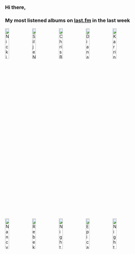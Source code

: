 ### Hi there, 

### My most listened albums on [last.fm](https://www.last.fm/user/jfdesignnet) in the last week

[<img src='https://lastfm.freetls.fastly.net/i/u/300x300/dc4c07fa18054adbca0869f5d6414a50.jpg' width='16%' height='16%' alt='Nicki Parrott - Winter Wonderland'>](https://www.last.fm/music/nicki%2bparrott/winter%2bwonderland)&nbsp;
[<img src='https://lastfm.freetls.fastly.net/i/u/300x300/5be7d4a2bbaa27ac8c0e22837de9c212.jpg' width='16%' height='16%' alt='Silje Nergaard - If I Could Wrap up a Kiss - Siljes Christmas (Bonus Track Version)'>](https://www.last.fm/music/silje%2bnergaard/if%2bi%2bcould%2bwrap%2bup%2ba%2bkiss%2b-%2bsilje%2527s%2bchristmas%2b%2528bonus%2btrack%2bversion%2529)&nbsp;
[<img src='https://lastfm.freetls.fastly.net/i/u/300x300/74592d5184a84a9bca16f9ae233805c6.jpg' width='16%' height='16%' alt='Chris Botti - When I Fall In Love'>](https://www.last.fm/music/chris%2bbotti/when%2bi%2bfall%2bin%2blove)&nbsp;
[<img src='https://lastfm.freetls.fastly.net/i/u/300x300/3df1426bad064fb8a92916f499377c9f.png' width='16%' height='16%' alt='Diana Krall - Christmas Songs'>](https://www.last.fm/music/diana%2bkrall/christmas%2bsongs)&nbsp;
[<img src='https://lastfm.freetls.fastly.net/i/u/300x300/2ea22b2b98c841f5b595b84f19c28e46.jpg' width='16%' height='16%' alt='Karrin Allyson - Yuletide Hideaway'>](https://www.last.fm/music/karrin%2ballyson/yuletide%2bhideaway)&nbsp;
<br>
[<img src='https://lastfm.freetls.fastly.net/i/u/300x300/8b114f82a2b145e69fc1fba5711157e7.jpg' width='16%' height='16%' alt='Nancy LaMott - Just In Time For Christmas'>](https://www.last.fm/music/nancy%2blamott/just%2bin%2btime%2bfor%2bchristmas)&nbsp;
[<img src='https://lastfm.freetls.fastly.net/i/u/300x300/cd0305b85c195a8a110ceb2bcfdacf19.jpg' width='16%' height='16%' alt='Rebekka Bakken - Winter Nights'>](https://www.last.fm/music/rebekka%2bbakken/winter%2bnights)&nbsp;
[<img src='https://lastfm.freetls.fastly.net/i/u/300x300/11590b7e0b2b1cf780334cfb6f2682af.png' width='16%' height='16%' alt='Nightwish - Yesterwynde'>](https://www.last.fm/music/nightwish/yesterwynde)&nbsp;
[<img src='https://lastfm.freetls.fastly.net/i/u/300x300/2d3a1f3018a74acdca1341a9903c4007.png' width='16%' height='16%' alt='Epica - The Phantom Agony (Expanded Edition)'>](https://www.last.fm/music/epica/the%2bphantom%2bagony%2b%2528expanded%2bedition%2529)&nbsp;
[<img src='https://lastfm.freetls.fastly.net/i/u/300x300/49035cb6be46c336ca2c301ea07903a7.png' width='16%' height='16%' alt='Nightwish - Decades'>](https://www.last.fm/music/nightwish/decades)&nbsp;
<br>
